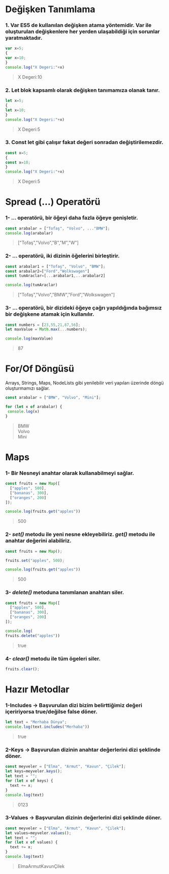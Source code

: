 # Değişken Tanımlama
### 1. Var ES5 de kullanılan değişken atama yöntemidir. Var ile oluşturulan değişkenlere her yerden ulaşabildiği için sorunlar yaratmaktadır.
```javascript
var x=5;
{
var x=10;
}
console.log("X Degeri:"+x)
```
> X Degeri:10
### 2. Let blok kapsamlı olarak değişken tanımamıza olanak tanır.
```javascript
let x=5;
{
let x=10;
}
console.log("X Degeri:"+x)
```
> X Degeri:5
### 3. Const let gibi çalışır fakat değeri sonradan değiştirilemezdir.
```javascript
const x=5;
{
const x=10;
}
console.log("X Degeri:"+x)
```
> X Degeri:5

# Spread (...) Operatörü
### 1- ... operatörü, bir öğeyi daha fazla öğeye genişletir.
```javascript
const arabalar = ["Tofaş", "Volvo", ..."BMW"];
console.log(arabalar)
```
>["Tofaş","Volvo","B","M","W"]

### 2- ... operatörü, iki dizinin öğelerini birleştirir.
```javascript
const arabalar1 = ["Tofaş", "Volvo", "BMW"];
const arabalar2=["Ford","Wolkswagen"]
const tumAraclar=[...arabalar1,...arabalar2]

console.log(tumAraclar)
```
>["Tofaş","Volvo","BMW","Ford","Wolkswagen"] 

### 3- ... operatörü, bir dizideki öğeye çağrı yapıldığında bağımsız bir değişkene atamak için kullanılır.
```javascript
const numbers = [23,55,21,87,56];
let maxValue = Math.max(...numbers);

console.log(maxValue)
```
>87

# For/Of Döngüsü
Arrays, Strings, Maps, NodeLists gibi yenilebilir veri yapıları üzerinde döngü oluşturmamızı sağlar.
```javascript
const arabalar = ["BMW", "Volvo", "Mini"];

for (let x of arabalar) {
 console.log(x)
}
```
>BMW <br/>
Volvo <br/>
Mini

# Maps
### 1- Bir Nesneyi anahtar olarak kullanabilmeyi sağlar.
```javascript
const fruits = new Map([
  ["apples", 500],
  ["bananas", 300],
  ["oranges", 200]
]);

console.log(fruits.get("apples"))
```
>500

### 2- ***set()*** metodu ile yeni nesne ekleyebiliriz. ***get()*** metodu ile anahtar değerini alabiliriz.
```javascript
const fruits = new Map();

fruits.set("apples", 500);

console.log(fruits.get("apples"))
```
>500

### 3- ***delete()*** metoduna tanımlanan anahtarı siler.
```javascript
const fruits = new Map([
  ["apples", 500],
  ["bananas", 300],
  ["oranges", 200]
]);

console.log(
fruits.delete("apples"))
```
>true

### 4- ***clear()*** metodu ile tüm ögeleri siler.
```javascript
fruits.clear();
```

# Hazır Metodlar
### 1-Includes -> Başvurulan dizi bizim belirttiğimiz değeri içeririyorsa true/değilse false döner.
```javascript
let text = "Merhaba Dünya";
console.log(text.includes("Merhaba"))
```
> true   
### 2-Keys -> Başvurulan dizinin anahtar değerlerini dizi şeklinde döner.
```javascript
const meyveler = ["Elma", "Armut", "Kavun", "Çilek"];
let keys=meyveler.keys();
let text = "";
for (let x of keys) {
  text += x;
}
console.log(text) 
```
> 0123
### 3-Values -> Başvurulan dizinin değerlerini dizi şeklinde döner.
```javascript
const meyveler = ["Elma", "Armut", "Kavun", "Çilek"];
let values=meyveler.values();
let text = "";
for (let x of values) {
  text += x;
}
console.log(text) 
```
> ElmaArmutKavunÇilek

